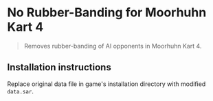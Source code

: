 # No Rubber-Banding for Moorhuhn Kart 4

> Removes rubber-banding of AI opponents in Moorhuhn Kart 4.

## Installation instructions

Replace original data file in game's installation directory with modified `data.sar`.
